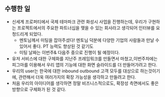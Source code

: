 ## 수행한 일
- 신세계 프로퍼티에서 국제 테마파크 관련 화성시 사업을 진행하는데, 우리가 구현하는 프로젝트에서의 주요한 파트너십을 맺을 수 있는 회사라고 생각되어 인터뷰를 요청드리게 되었다.
  - 멘토님께서 미팅을 잡아주셨다! 멘토님 덕분에 다양한 기업의 사람들과 만날 수 있어서 좋다. PT 능력도 향상된 것 같기도
  - 미팅 날짜는 이번주& 다음주 중으로 진행이 될 예정이다.
- 유저 서비스에 대한 구체화를 지난주 프레임워크를 만들면서 마쳤고,이번주차에는 피그마를 이용해서 우리 앱의 기능에 대한 화면 슬라이드를 더 만들어가려고 한다.
- 우리의 user는 한국에 대한 inbound outbound 고객 모두를 대상으로 하는것이기에, 관련해서 더욱 여러가지의 확장 가능성을 생각하고 만들려고 한다.
- 처음 우리의 아이디어를 생각하면 정말 비즈니스적으로도, 확장성 측면에서도 좋은 방향으로 구체화가 된 것 같다.
